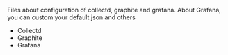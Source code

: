  Files about configuration of collectd, graphite and grafana.
 About Grafana, you can custom your default.json and others

 * Collectd
 * Graphite
 * Grafana
